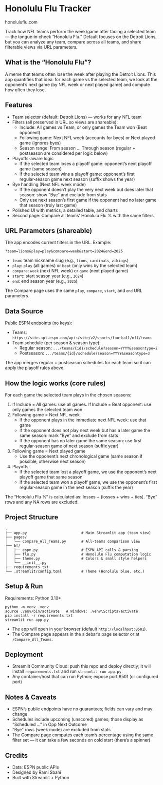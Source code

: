 # Honolulu Flu Tracker

honoluluflu.com

Track how NFL teams perform the week/game after facing a selected team — the tongue‑in‑cheek “Honolulu Flu.” Default focuses on the Detroit Lions, but you can analyze any team, compare across all teams, and share filterable views via URL parameters.

## What is the “Honolulu Flu”?
A meme that teams often lose the week after playing the Detroit Lions. This app quantifies that idea: for each game vs the selected team, we look at the opponent’s next game (by NFL week or next played game) and compute how often they lose.

## Features
- Team selector (default: Detroit Lions) — works for any NFL team
- Filters (all preserved in URL so views are shareable):
  - Include: All games vs Team, or only games the Team won (Beat opponent)
  - Following game: Next NFL week (accounts for byes) or Next played game (ignores byes)
  - Season range: From season … Through season (regular + postseason are considered per logic below)
- Playoffs-aware logic
  - If the selected team loses a playoff game: opponent’s next playoff game (same season)
  - If the selected team wins a playoff game: opponent’s first regular‑season game next season (suffix shows the year)
- Bye handling (Next NFL week mode)
  - If the opponent doesn’t play the very next week but does later that season: show “Bye” and exclude from stats
  - Only use next season’s first game if the opponent had no later game that season (truly last game)
- Polished UI with metrics, a detailed table, and charts
- Second page: Compare all teams’ Honolulu Flu % with the same filters

## URL Parameters (shareable)
The app encodes current filters in the URL. Example:

```
?team=lions&play=play&compare=week&start=2024&end=2025
```

- `team`: team nickname slug (e.g., `lions`, `cardinals`, `vikings`)
- `play`: `play` (all games) or `beat` (only wins by the selected team)
- `compare`: `week` (next NFL week) or `game` (next played game)
- `start`: start season year (e.g., `2024`)
- `end`: end season year (e.g., `2025`)

The Compare page uses the same `play`, `compare`, `start`, and `end` URL parameters.

## Data Source
Public ESPN endpoints (no keys):
- Teams: `https://site.api.espn.com/apis/site/v2/sports/football/nfl/teams`
- Team schedule (per season & season type):
  - Regular season: `.../teams/{id}/schedule?season=YYYY&seasontype=2`
  - Postseason: `.../teams/{id}/schedule?season=YYYY&seasontype=3`

The app merges regular + postseason schedules for each team so it can apply the playoff rules above.

## How the logic works (core rules)
For each game the selected team plays in the chosen seasons:
1. If Include = All games: use all games. If Include = Beat opponent: use only games the selected team won
2. Following game = Next NFL week
   - If the opponent plays in the immediate next NFL week: use that game
   - If the opponent does not play next week but has a later game the same season: mark “Bye” and exclude from stats
   - If the opponent has no later game the same season: use first regular‑season game of next season (suffix year)
3. Following game = Next played game
   - Use the opponent’s next chronological game (same season if possible, otherwise next season)
4. Playoffs
   - If the selected team lost a playoff game, we use the opponent’s next playoff game that same season
   - If the selected team won a playoff game, we use the opponent’s first regular‑season game in the next season (suffix the year)

The “Honolulu Flu %” is calculated as: losses ÷ (losses + wins + ties). “Bye” rows and any NA rows are excluded.

## Project Structure
```
.
├── app.py                         # Main Streamlit app (team view)
├── pages/
│   └── Compare_All_Teams.py       # All‑teams comparison view
├── hf/
│   ├── espn.py                    # ESPN API calls & parsing
│   ├── flu.py                     # Honolulu Flu computation logic
│   ├── theme.py                   # Colors & small style helpers
│   └── __init__.py
├── requirements.txt
└── .streamlit/config.toml         # Theme (Honolulu blue, etc.)
```

## Setup & Run
Requirements: Python 3.10+

```
python -m venv .venv
source .venv/bin/activate   # Windows: .venv\Scripts\activate
pip install -r requirements.txt
streamlit run app.py
```

- The app will open in your browser (default `http://localhost:8501`).
- The Compare page appears in the sidebar’s page selector or at `/Compare_All_Teams`.

## Deployment
- Streamlit Community Cloud: push this repo and deploy directly; it will install `requirements.txt` and run `streamlit run app.py`
- Any container/host that can run Python; expose port 8501 (or configured port)

## Notes & Caveats
- ESPN’s public endpoints have no guarantees; fields can vary and may change
- Schedules include upcoming (unscored) games; those display as “Scheduled …” in Opp Next Outcome
- “Bye” rows (week mode) are excluded from stats
- The Compare page computes each team’s percentage using the same filter set — it can take a few seconds on cold start (there’s a spinner)

## Credits
- Data: ESPN public APIs
- Designed by Rami Sbahi
- Built with Streamlit + Python
